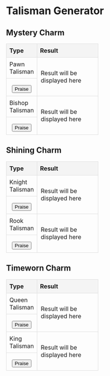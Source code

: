 <!DOCTYPE html>
<html lang="en">
<head>
    <meta charset="UTF-8">
    <meta name="viewport" content="width=device-width, initial-scale=1.0">
    <title>Talisman Generator</title>
    <style>
        table {
            width: 50%;
            border-collapse: collapse;
            margin-bottom: 20px;
        }
        th, td {
            border: 1px solid #ddd;
            padding: 8px;
            text-align: left;
        }
        th {
            background-color: #f4f4f4;
        }
        button {
            margin-top: 10px;
        }
        .result {
            margin-top: 10px;
            padding: 10px;
            border: 1px solid #ddd;
        }
        .type {
            width: 20%;
        }
        .result-cell {
            width: 80%;
            vertical-align: top;
        }
        .button-cell {
            text-align: center;
        }
    </style>
</head>
<body>
    <h1>Talisman Generator</h1>
    <!-- Mystery Charm -->
    <h2>Mystery Charm</h2>
    <table>
        <tr>
            <th class="type">Type</th>
            <th class="result-cell">Result</th>
        </tr>
        <tr>
            <td>Pawn Talisman</td>
            <td class="result" id="pawnResult" rowspan="2" width: 100%>Result will be displayed here</td>
        </tr>
        <tr>
            <td class="button-cell"><button id="generatePawnButton">Praise</button></td>
        </tr>
        <tr>
            <td>Bishop Talisman</td>
            <td class="result" id="bishopResult" rowspan="2" width: 100%>Result will be displayed here</td>
        </tr>
        <tr>
            <td class="button-cell"><button id="generateBishopButton">Praise</button></td>
        </tr>
    </table>
    <!-- Shining Charm -->
    <h2>Shining Charm</h2>
    <table>
        <tr>
            <th class="type">Type</th>
            <th class="result-cell">Result</th>
        </tr>
        <tr>
            <td>Knight Talisman</td>
            <td class="result" id="knightResult" rowspan="2" width: 100%>Result will be displayed here</td>
        </tr>
        <tr>
            <td class="button-cell"><button id="generateKnightButton">Praise</button></td>
        </tr>
        <tr>
            <td>Rook Talisman</td>
            <td class="result" id="rookResult" rowspan="2" width: 100%>Result will be displayed here</td>
        </tr>
        <tr>
            <td class="button-cell"><button id="generateRookButton">Praise</button></td>
        </tr>
    </table>
    <!-- Timeworn Charm -->
    <h2>Timeworn Charm</h2>
    <table>
        <tr>
            <th class="type">Type</th>
            <th class="result-cell">Result</th>
        </tr>
        <tr>
            <td>Queen Talisman</td>
            <td class="result" id="queenResult" rowspan="2"  width: 100%>Result will be displayed here</td>
        </tr>
        <tr>
            <td class="button-cell"><button id="generateQueenButton">Praise</button></td>
        </tr>
        <tr>
            <td>King Talisman</td>
            <td class="result" id="kingResult" rowspan="2" width: 100%>Result will be displayed here</td>
        </tr>
        <tr>
            <td class="button-cell"><button id="generateKingButton">Praise</button></td>
        </tr>
    </table>
    <script src="script.js"></script>
</body>
</html>
